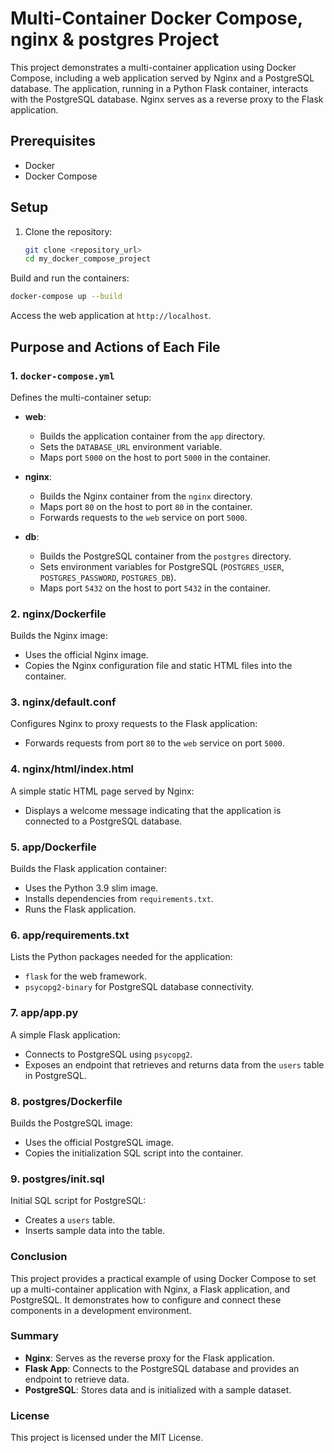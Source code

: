 # Multi-Container Docker Compose, nginx & postgres Project

This project demonstrates a multi-container application using Docker Compose, including a web application served by Nginx and a PostgreSQL database. The application, running in a Python Flask container, interacts with the PostgreSQL database. Nginx serves as a reverse proxy to the Flask application.

## Prerequisites

- Docker
- Docker Compose

## Setup

1. Clone the repository:
   ```sh
   git clone <repository_url>
   cd my_docker_compose_project
   ```
Build and run the containers:

```sh
docker-compose up --build
```
Access the web application at `http://localhost`.


## Purpose and Actions of Each File

### 1. `docker-compose.yml`

Defines the multi-container setup:

- **web**: 
  - Builds the application container from the `app` directory.
  - Sets the `DATABASE_URL` environment variable.
  - Maps port `5000` on the host to port `5000` in the container.

- **nginx**: 
  - Builds the Nginx container from the `nginx` directory.
  - Maps port `80` on the host to port `80` in the container.
  - Forwards requests to the `web` service on port `5000`.

- **db**: 
  - Builds the PostgreSQL container from the `postgres` directory.
  - Sets environment variables for PostgreSQL (`POSTGRES_USER`, `POSTGRES_PASSWORD`, `POSTGRES_DB`).
  - Maps port `5432` on the host to port `5432` in the container.

### 2. nginx/Dockerfile

Builds the Nginx image:

- Uses the official Nginx image.
- Copies the Nginx configuration file and static HTML files into the container.

### 3. nginx/default.conf

Configures Nginx to proxy requests to the Flask application:

- Forwards requests from port `80` to the `web` service on port `5000`.

### 4. nginx/html/index.html

A simple static HTML page served by Nginx:

- Displays a welcome message indicating that the application is connected to a PostgreSQL database.

### 5. app/Dockerfile

Builds the Flask application container:

- Uses the Python 3.9 slim image.
- Installs dependencies from `requirements.txt`.
- Runs the Flask application.

### 6. app/requirements.txt

Lists the Python packages needed for the application:

- `flask` for the web framework.
- `psycopg2-binary` for PostgreSQL database connectivity.

### 7. app/app.py

A simple Flask application:

- Connects to PostgreSQL using `psycopg2`.
- Exposes an endpoint that retrieves and returns data from the `users` table in PostgreSQL.

### 8. postgres/Dockerfile

Builds the PostgreSQL image:

- Uses the official PostgreSQL image.
- Copies the initialization SQL script into the container.

### 9. postgres/init.sql

Initial SQL script for PostgreSQL:

- Creates a `users` table.
- Inserts sample data into the table.


### Conclusion

This project provides a practical example of using Docker Compose to set up a multi-container application with Nginx, a Flask application, and PostgreSQL. It demonstrates how to configure and connect these components in a development environment.


### Summary

- **Nginx**: Serves as the reverse proxy for the Flask application.
- **Flask App**: Connects to the PostgreSQL database and provides an endpoint to retrieve data.
- **PostgreSQL**: Stores data and is initialized with a sample dataset.

### License
This project is licensed under the MIT License.
